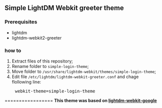 ## Simple LightDM Webkit greeter theme

### Prerequisites
- lightdm
- lightdm-webkit2-greeter

### how to
1. Extract files of this repository;
2. Rename folder to `simple-login-theme`;
3. Move folder to `/usr/share/lightdm-webkit/themes/simple-login-theme`;
4. Edit file `/etc/lightdm/lightdm-webkit-greeter.conf` and chage flollowing line:

<pre>
    webkit-theme=simple-login-theme
</pre>


=================
**This theme was based on [lightdm-webkit-google](https://github.com/omgmog/lightdm-webkit-google)**
